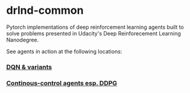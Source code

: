 # drlnd-common

Pytorch implementations of deep reinforcement learning agents built to solve problems presented in Udacity's Deep Reinforecement Learning Nanodegree.

See agents in action at the following locations:

### [DQN & variants](https://github.com/kyle-jarvis/drlnd-navigation)

### [Continous-control agents esp. DDPG](https://github.com/kyle-jarvis/drlnd-continuous-control)